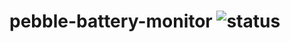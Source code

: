 pebble-battery-monitor ![status](https://cloudpebble.net/ide/project/29743/status.png)
======================
